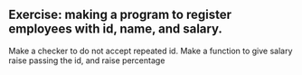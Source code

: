 ## Exercise: making a program to register employees with id, name, and salary.
Make a checker to do not accept repeated id.
Make a function to give salary raise passing the id, and raise percentage
